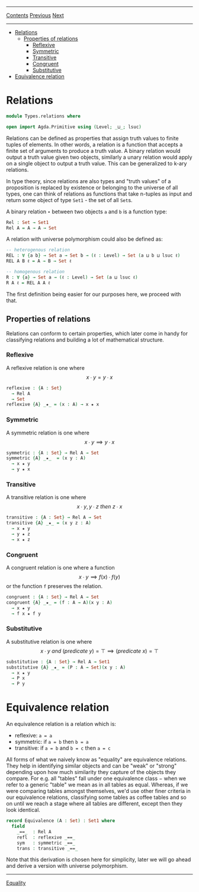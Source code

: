 ****
[Contents](contents.html)
[Previous](Types.universe.html)
[Next](Types.equality.html)

<!-- START doctoc generated TOC please keep comment here to allow auto update -->
<!-- DON'T EDIT THIS SECTION, INSTEAD RE-RUN doctoc TO UPDATE -->
****

- [Relations](#relations)
  - [Properties of relations](#properties-of-relations)
    - [Reflexive](#reflexive)
    - [Symmetric](#symmetric)
    - [Transitive](#transitive)
    - [Congruent](#congruent)
    - [Substitutive](#substitutive)
- [Equivalence relation](#equivalence-relation)

<!-- END doctoc generated TOC please keep comment here to allow auto update -->

# Relations

```agda
module Types.relations where

open import Agda.Primitive using (Level; _⊔_; lsuc)
```

Relations can be defined as properties that assign truth values to finite tuples of elements. In other words, a relation is a function that accepts a finite set of arguments to produce a truth value. A binary relation would output a truth value given two objects, similarly a unary relation would apply on a single object to output a truth value. This can be generalized to k-ary relations.

In type theory, since relations are also types and "truth values" of a proposition is replaced by existence or belonging to the universe of all types, one can think of relations as functions that take n-tuples as input and return some  object of type `Set1` - the set of all `Set`s.

A binary relation `∙` between two objects `a` and `b` is a function type:

```agda
Rel : Set → Set1
Rel A = A → A → Set
```

A relation with universe polymorphism could also be defined as:

```agda
-- heterogenous relation
REL : ∀ {a b} → Set a → Set b → (ℓ : Level) → Set (a ⊔ b ⊔ lsuc ℓ)
REL A B ℓ = A → B → Set ℓ

-- homogenous relation
R : ∀ {a} → Set a → (ℓ : Level) → Set (a ⊔ lsuc ℓ)
R A ℓ = REL A A ℓ
```

The first definition being easier for our purposes here, we proceed with that.

## Properties of relations

Relations can conform to certain properties, which later come in handy for classifying relations and building a lot of mathematical structure.

### Reflexive

A reflexive relation is one where $$ x ∙ y = y ∙ x $$

```agda
reflexive : {A : Set}
  → Rel A
  → Set
reflexive {A} _★_ = (x : A) → x ★ x
```

### Symmetric

A symmetric relation is one where $$ x ∙ y ⟹ y ∙ x $$

```agda
symmetric : {A : Set} → Rel A → Set
symmetric {A} _★_  = (x y : A)
  → x ★ y
  → y ★ x
```

### Transitive

A transitive relation is one where $$ x ∙ y, y ∙ z ~then~ z ∙ x $$

```agda
transitive : {A : Set} → Rel A → Set
transitive {A} _★_ = (x y z : A)
  → x ★ y
  → y ★ z
  → x ★ z
```

### Congruent

A congruent relation is one where a function $$ x ∙ y ⟹ f(x) ∙ f(y) $$ or the function `f` preserves the relation.

```agda
congruent : {A : Set} → Rel A → Set
congruent {A} _★_ = (f : A → A)(x y : A)
  → x ★ y
  → f x ★ f y
```

### Substitutive

A substitutive relation is one where $$ x ∙ y ~and~ (predicate~ y) = ⊤ ⟹ (predicate~ x) = ⊤ $$

```agda
substitutive : {A : Set} → Rel A → Set1
substitutive {A} _★_ = (P : A → Set)(x y : A)
  → x ★ y
  → P x
  → P y
```

# Equivalence relation

An equivalence relation is a relation which is:

- reflexive: `a = a`
- symmetric: if `a = b` then `b = a`
- transitive: if `a = b` and `b = c` then `a = c`

All forms of what we naively know as "equality" are equivalence relations. They help in identifying similar objects and can be "weak" or "strong" depending upon how much similarity they capture of the objects they compare. For e.g. all "tables" fall under one equivalence class − when we refer to a generic "table" we mean as in all tables as equal. Whereas, if we were comparing tables amongst themselves, we'd use other finer criteria in our equivalence relations, classifying some tables as coffee tables and so on until we reach a stage where all tables are different, except then they look identical.

```agda
record Equivalence (A : Set) : Set1 where
  field
    _==_  : Rel A
    refl  : reflexive _==_
    sym   : symmetric _==_
    trans : transitive _==_
```

Note that this derivation is chosen here for simplicity, later we will go ahead and derive a version with universe polymorphism.

****
[Equality](./Types.equality.html)
